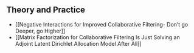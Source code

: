 ## Theory and Practice
- [[Negative Interactions for Improved Collaborative Filtering- Don’t go Deeper, go Higher]]
- [[Matrix Factorization for Collaborative Filtering Is Just Solving an Adjoint Latent Dirichlet Allocation Model After All]]
